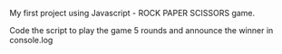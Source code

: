 
My first project using Javascript  - ROCK PAPER SCISSORS game.

Code the script to play the game 5 rounds and announce the winner in console.log
